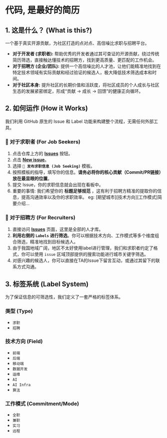 # 代码, 是最好的简历


## 1. 这是什么？ (What is this?)

一个基于真实开源贡献，为社区打造的点对点、高信噪比求职与招聘平台。

*   **对于开发者 (求职者):** 帮助优秀的开发者通过其可查证的开源贡献，绕过传统简历筛选，直接触达懂技术的招聘方，找到更高质量、更匹配的工作机会。
*   **对于招聘方 (企业/团队):** 提供一个高信噪比的人才池，让他们能精准地找到在特定技术领域有实际贡献和经过验证的候选人，极大降低技术筛选成本和时间。
*   **对于社区本身:** 提升社区的长期价值和活跃度，将社区成员的个人成长与社区生态的发展紧密绑定，形成“贡献 → 成长 → 回馈”的健康正向循环。

## 2. 如何运作 (How it Works)

我们利用 GitHub 原生的 Issue 和 Label 功能来构建整个流程，无需任何外部工具。

### 🙋 对于求职者 (For Job Seekers)

1.  点击仓库上方的 **[Issues](https://github.com/TokenRollAI/talent-hub-cn/issues)** 按钮。
2.  点击 **[New issue](https://github.com/TokenRollAI/talent-hub-cn/issues/new/choose)**。
3.  选择 **`🚀 发布求职信息 (Job Seeking)`** 模板。
4.  按照模板的指导，填写你的信息。**请务必将你的核心贡献（Commit/PR链接）放在最显眼的位置**。
5.  提交 Issue，你的求职信息就会出现在看板中。
6.  重要的事情: 我们希望你的 **标题足够规范** ，这有利于招聘方精准的提取你的信息，提高沟通效率以及你的求职效率。
    eg: [期望城市][技术方向][工作模式]简要介绍...

### 🏢 对于招聘方 (For Recruiters)

1.  直接访问 **[Issues](https://github.com/TokenRollAI/talent-hub-cn/issues)** 页面，这里是全部的人才库。
2.  **利用右侧的 `Labels` 进行筛选**。你可以根据技术方向、工作模式等多个维度组合筛选，精准地找到目标候选人。
3.  由于我国地域广阔，地区不太好使用label进行管理，我们和求职者约定了格式，你可以使用 `issue` 区域顶部提供的搜索功能进行城市关键字筛选。
4.  对感兴趣的候选人，你可以直接在TA的Issue下留言互动，或通过其留下的联系方式沟通。

## 3. 标签系统 (Label System)

为了保证信息的可筛选性，我们定义了一套严格的标签体系。

### 类型 (Type)
*   `求职`
*   `招聘`

### 技术方向 (Field)
*   `前端`
*   `后端`
*   `移动端`
*   `数据开发`
*   `运维`
*   `AI`
*   `AI Infra`
*   `算法`

### 工作模式 (Commitment/Mode)
*   `全职`
*   `兼职`
*   `实习`
*   `远程`
